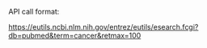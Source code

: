 API call format:

https://eutils.ncbi.nlm.nih.gov/entrez/eutils/esearch.fcgi?db=pubmed&term=cancer&retmax=100
